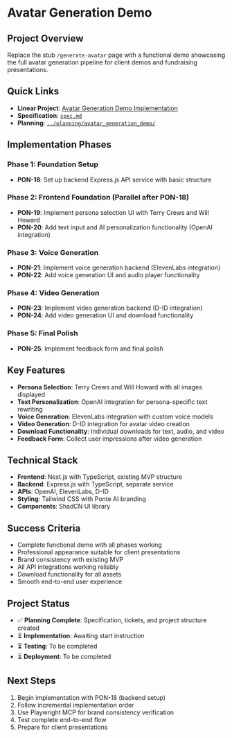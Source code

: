 # Avatar Generation Demo

## Project Overview

Replace the stub `/generate-avatar` page with a functional demo showcasing the full avatar generation pipeline for client demos and fundraising presentations.

## Quick Links

- **Linear Project**: [Avatar Generation Demo Implementation](https://linear.app/metresearch/project/avatar-generation-demo-implementation-62ab6967b5e8)
- **Specification**: [`spec.md`](./spec.md)
- **Planning**: [`../planning/avatar_generation_demo/`](../planning/avatar_generation_demo/)

## Implementation Phases

### Phase 1: Foundation Setup
- **PON-18**: Set up backend Express.js API service with basic structure

### Phase 2: Frontend Foundation (Parallel after PON-18)
- **PON-19**: Implement persona selection UI with Terry Crews and Will Howard
- **PON-20**: Add text input and AI personalization functionality (OpenAI integration)

### Phase 3: Voice Generation
- **PON-21**: Implement voice generation backend (ElevenLabs integration)
- **PON-22**: Add voice generation UI and audio player functionality

### Phase 4: Video Generation
- **PON-23**: Implement video generation backend (D-ID integration)
- **PON-24**: Add video generation UI and download functionality

### Phase 5: Final Polish
- **PON-25**: Implement feedback form and final polish

## Key Features

- **Persona Selection**: Terry Crews and Will Howard with all images displayed
- **Text Personalization**: OpenAI integration for persona-specific text rewriting
- **Voice Generation**: ElevenLabs integration with custom voice models
- **Video Generation**: D-ID integration for avatar video creation
- **Download Functionality**: Individual downloads for text, audio, and video
- **Feedback Form**: Collect user impressions after video generation

## Technical Stack

- **Frontend**: Next.js with TypeScript, existing MVP structure
- **Backend**: Express.js with TypeScript, separate service
- **APIs**: OpenAI, ElevenLabs, D-ID
- **Styling**: Tailwind CSS with Ponte AI branding
- **Components**: ShadCN UI library

## Success Criteria

- Complete functional demo with all phases working
- Professional appearance suitable for client presentations
- Brand consistency with existing MVP
- All API integrations working reliably
- Download functionality for all assets
- Smooth end-to-end user experience

## Project Status

- ✅ **Planning Complete**: Specification, tickets, and project structure created
- ⏳ **Implementation**: Awaiting start instruction
- ⏳ **Testing**: To be completed
- ⏳ **Deployment**: To be completed

## Next Steps

1. Begin implementation with PON-18 (backend setup)
2. Follow incremental implementation order
3. Use Playwright MCP for brand consistency verification
4. Test complete end-to-end flow
5. Prepare for client presentations 